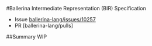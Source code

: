 #Ballerina Intermediate Representation (BIR) Specification

- Issue [ballerina-lang/issues/10257](https://github.com/ballerina-platform/ballerina-lang/issues/10257)
- PR [ballerina-lang/pulls]

##Summary
WIP